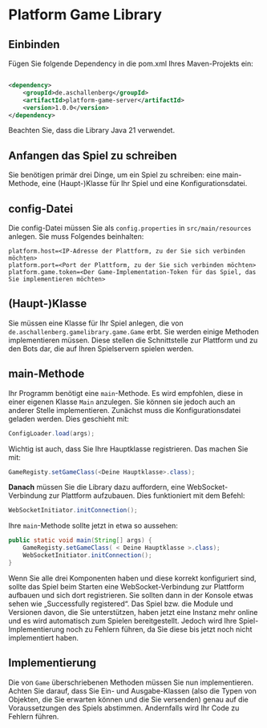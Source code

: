 # Platform Game Library

## Einbinden

Fügen Sie folgende Dependency in die pom.xml Ihres Maven-Projekts ein:

```xml

<dependency>
    <groupId>de.aschallenberg</groupId>
    <artifactId>platform-game-server</artifactId>
    <version>1.0.0</version>
</dependency>
```

Beachten Sie, dass die Library Java 21 verwendet.

## Anfangen das Spiel zu schreiben

Sie benötigen primär drei Dinge, um ein Spiel zu schreiben: eine main-Methode, eine (Haupt-)Klasse für Ihr Spiel und eine Konfigurationsdatei.

## config-Datei

Die config-Datei müssen Sie als `config.properties` in `src/main/resources` anlegen. Sie muss Folgendes beinhalten:

```
platform.host=<IP-Adresse der Plattform, zu der Sie sich verbinden möchten>
platform.port=<Port der Plattform, zu der Sie sich verbinden möchten>
platform.game.token=<Der Game-Implementation-Token für das Spiel, das Sie implementieren möchten>
```

## (Haupt-)Klasse
Sie müssen eine Klasse für Ihr Spiel anlegen, die von `de.aschallenberg.gamelibrary.game.Game` erbt. Sie werden einige Methoden implementieren müssen. Diese stellen die Schnittstelle zur Plattform und zu den Bots dar, die auf Ihren Spielservern spielen werden.

## main-Methode



Ihr Programm benötigt eine `main`-Methode. Es wird empfohlen, diese in einer eigenen Klasse `Main` anzulegen. Sie können sie jedoch auch an anderer Stelle implementieren. Zunächst muss die Konfigurationsdatei geladen werden. Dies geschieht mit:
```java
ConfigLoader.load(args);
```
Wichtig ist auch, dass Sie Ihre Hauptklasse registrieren. Das machen Sie mit:
```java
GameRegisty.setGameClass(<Deine Hauptklasse>.class);
```
**Danach** müssen Sie die Library dazu auffordern, eine WebSocket-Verbindung zur Plattform aufzubauen. Dies funktioniert mit dem Befehl:
```java
WebSocketInitiator.initConnection();
```
Ihre `main`-Methode sollte jetzt in etwa so aussehen:

```java
public static void main(String[] args) {
	GameRegisty.setGameClass( < Deine Hauptklasse >.class);
	WebSocketInitiator.initConnection();
}
```

Wenn Sie alle drei Komponenten haben und diese korrekt konfiguriert sind, sollte das Spiel beim Starten eine WebSocket-Verbindung zur Plattform aufbauen und sich dort registrieren. Sie sollten dann in der Konsole etwas sehen wie
„Successfully registered“. Das Spiel bzw. die Module und Versionen davon, die Sie unterstützen, haben jetzt eine Instanz mehr online und es wird automatisch zum Spielen bereitgestellt.
Jedoch wird Ihre Spiel-Implementierung noch zu Fehlern führen, da Sie diese bis jetzt noch nicht implementiert haben.

## Implementierung

Die von `Game` überschriebenen Methoden müssen Sie nun implementieren. Achten Sie darauf, dass Sie Ein- und Ausgabe-Klassen (also die Typen von Objekten, die Sie erwarten können und die Sie versenden) genau auf die Voraussetzungen des Spiels abstimmen. Andernfalls wird Ihr Code zu Fehlern führen.
